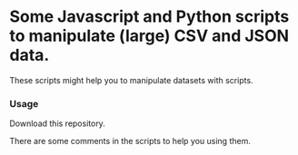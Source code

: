 # Some Javascript and Python scripts to manipulate (large) CSV and JSON data. 

These scripts might help you to manipulate datasets with scripts. 

### Usage

Download this repository.

There are some comments in the scripts to help you using them.
